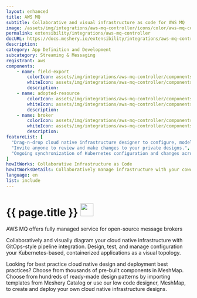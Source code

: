 ```yaml
---
layout: enhanced
title: AWS MQ
subtitle: Collaborative and visual infrastructure as code for AWS MQ
image: /assets/img/integrations/aws-mq-controller/icons/color/aws-mq-controller-color.svg
permalink: extensibility/integrations/aws-mq-controller
docURL: https://docs.meshery.io/extensibility/integrations/aws-mq-controller
description: 
category: App Definition and Development
subcategory: Streaming & Messaging
registrant: aws
components: 
	- name: field-export
		colorIcon: assets/img/integrations/aws-mq-controller/components/field-export/icons/color/field-export-color.svg
		whiteIcon: assets/img/integrations/aws-mq-controller/components/field-export/icons/white/field-export-white.svg
		description: 
	- name: adopted-resource
		colorIcon: assets/img/integrations/aws-mq-controller/components/adopted-resource/icons/color/adopted-resource-color.svg
		whiteIcon: assets/img/integrations/aws-mq-controller/components/adopted-resource/icons/white/adopted-resource-white.svg
		description: 
	- name: broker
		colorIcon: assets/img/integrations/aws-mq-controller/components/broker/icons/color/broker-color.svg
		whiteIcon: assets/img/integrations/aws-mq-controller/components/broker/icons/white/broker-white.svg
		description: 
featureList: [
  "Drag-n-drop cloud native infrastructure designer to configure, model, and deploy your workloads.",
  "Invite anyone to review and make changes to your private designs.",
  "Ongoing synchronization of Kubernetes configuration and changes across any number of clusters."
]
howItWorks: Collaborative Infrastructure as Code
howItWorksDetails: Collaboratively manage infrastructure with your coworkers synchronously sharing the same designs.
language: en
list: include
---
```

<h1>{{ page.title }} <img src="{{ page.image }}" style="width: 35px; height: 35px;" /></h1>

<p>
AWS MQ offers fully managed service for open-source message brokers
</p>
<p>
    Collaboratively and visually diagram your cloud native infrastructure with GitOps-style pipeline integration. Design, test, and manage configuration your Kubernetes-based, containerized applications as a visual topology.
</p>
<p>
    Looking for best practice cloud native design and deployment best practices? Choose from thousands of pre-built components in MeshMap. Choose from hundreds of ready-made design patterns by importing templates from Meshery Catalog or use our low code designer, MeshMap, to create and deploy your own cloud native infrastructure designs.
</p>
